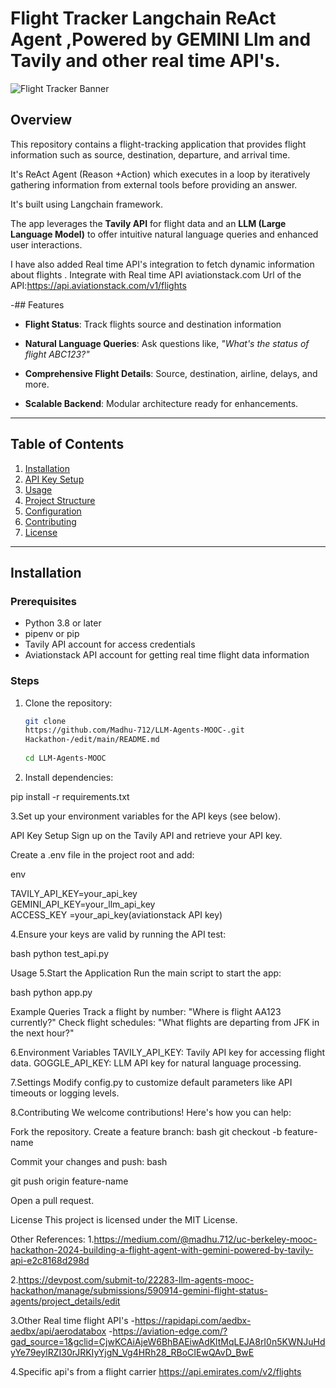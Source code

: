 # Flight Tracker Langchain ReAct Agent ,Powered by GEMINI Llm and Tavily and other real time API's.

![Flight Tracker Banner](https://images.app.goo.gl/8zDroDCdbjAYZJfW6)

## Overview  
This repository contains a flight-tracking application that provides  flight information such as source, destination, departure, and arrival time.

It's ReAct Agent (Reason +Action) which executes in a loop by iteratively gathering information from external tools before providing an answer.

It's built using Langchain framework.

The app leverages the **Tavily API** for flight data and an **LLM (Large Language Model)** to offer intuitive natural language queries and enhanced user interactions.

I have also added  Real time API's integration to fetch dynamic information about flights .
Integrate with Real time API 
aviationstack.com
Url of the API:https://api.aviationstack.com/v1/flights

-## Features  
- **Flight Status**: Track flights source and destination  information  
- **Natural Language Queries**: Ask questions like, *"What's the status of flight ABC123?"*  
- **Comprehensive Flight Details**: Source, destination, airline, delays, and more.  

- **Scalable Backend**: Modular architecture ready for enhancements.  

---

## Table of Contents  
1. [Installation](#installation)  
2. [API Key Setup](#api-key-setup)  
3. [Usage](#usage)  
4. [Project Structure](#project-structure)  
5. [Configuration](#configuration)  
6. [Contributing](#contributing)  
7. [License](#license)  

---

## Installation  

### Prerequisites  
- Python 3.8 or later  
- pipenv or pip  
- Tavily API account for access credentials
- Aviationstack API account for getting real time flight data information  

### Steps  
1. Clone the repository:  
   ```bash  
   git clone
   https://github.com/Madhu-712/LLM-Agents-MOOC-.git
   Hackathon-/edit/main/README.md
     
   cd LLM-Agents-MOOC


 2.  Install dependencies:

pip install -r requirements.txt  


3.Set up your environment variables for the API keys (see below).

API Key Setup
Sign up on the Tavily API and retrieve your API key.

Create a .env file in the project root and add:

env

TAVILY_API_KEY=your_api_key  
GEMINI_API_KEY=your_llm_api_key  
ACCESS_KEY =your_api_key(aviationstack API key)

4.Ensure your keys are valid by running the API test:

bash
python test_api.py  


Usage
5.Start the Application
Run the main script to start the app:

bash
python app.py  


Example Queries
Track a flight by number:
"Where is flight AA123 currently?"
Check flight schedules:
"What flights are departing from JFK in the next hour?"

6.Environment Variables
TAVILY_API_KEY: Tavily API key for accessing flight data.
GOGGLE_API_KEY: LLM API key for natural language processing.

7.Settings
Modify config.py to customize default parameters like API timeouts or logging levels.

8.Contributing
We welcome contributions! Here's how you can help:

Fork the repository.
Create a feature branch:
bash
git checkout -b feature-name  

Commit your changes and push:
bash

git push origin feature-name  

Open a pull request.

License
This project is licensed under the MIT License.

Other References:
1.https://medium.com/@madhu.712/uc-berkeley-mooc-hackathon-2024-building-a-flight-agent-with-gemini-powered-by-tavily-api-e2c8168d298d

2.https://devpost.com/submit-to/22283-llm-agents-mooc-hackathon/manage/submissions/590914-gemini-flight-status-agents/project_details/edit

3.Other Real time flight API's
-https://rapidapi.com/aedbx-aedbx/api/aerodatabox
-https://aviation-edge.com/?gad_source=1&gclid=CjwKCAiAjeW6BhBAEiwAdKltMqLEJA8rI0n5KWNJuHdyYe79eylRZI30rJRKIyYjgN_Vg4HRh28_RBoCIEwQAvD_BwE

4.Specific api's from a flight carrier 
https://api.emirates.com/v2/flights











 





